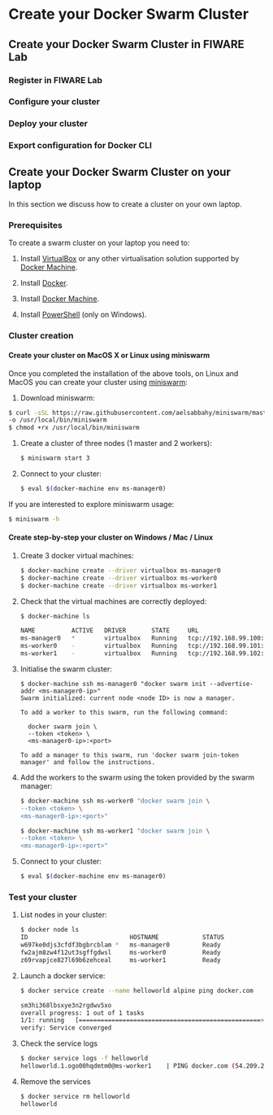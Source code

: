 # Create your Docker Swarm Cluster

## Create your Docker Swarm Cluster in FIWARE Lab

### Register in FIWARE Lab

### Configure your cluster

### Deploy your cluster

### Export configuration for Docker CLI


## Create your Docker Swarm Cluster on your laptop

In this section we discuss how to create a cluster on your own laptop.

### Prerequisites

To create a swarm cluster on your laptop you need to:

1. Install [VirtualBox](http://virtualbox.org) or any other virtualisation
  solution supported by [Docker Machine](https://docs.docker.com/machine/).

1. Install [Docker](https://docs.docker.com/install/).

1. Install [Docker Machine](https://docs.docker.com/machine/install-machine/).

1. Install 
  [PowerShell](https://docs.microsoft.com/en-us/powershell/scripting/setup/installing-windows-powershell?view=powershell-6)
  (only on Windows).

### Cluster creation

#### Create your cluster on MacOS X or Linux using miniswarm

Once you completed the installation of the above tools, on Linux and MacOS you
can create your cluster using 
[miniswarm](https://github.com/aelsabbahy/miniswarm):

1. Download miniswarm:

  ```bash
  $ curl -sSL https://raw.githubusercontent.com/aelsabbahy/miniswarm/master/miniswarm \
  -o /usr/local/bin/miniswarm
  $ chmod +rx /usr/local/bin/miniswarm
  ```

1. Create a cluster of three nodes (1 master and 2 workers):

   ```bash
   $ miniswarm start 3
   ```

1. Connect to your cluster:

   ```bash
   $ eval $(docker-machine env ms-manager0)
   ```

If you are interested to explore miniswarm usage:

```bash
$ miniswarm -h
```

#### Create step-by-step your cluster on Windows / Mac / Linux

1. Create 3 docker virtual machines:

   ```bash
   $ docker-machine create --driver virtualbox ms-manager0
   $ docker-machine create --driver virtualbox ms-worker0
   $ docker-machine create --driver virtualbox ms-worker1
   ```

1. Check that the virtual machines are correctly deployed:

   ```bash
   $ docker-machine ls
   
   NAME          ACTIVE   DRIVER       STATE     URL                          SWARM   DOCKER        ERRORS
   ms-manager0   *        virtualbox   Running   tcp://192.168.99.100:2376            v18.02.0-ce   
   ms-worker0    -        virtualbox   Running   tcp://192.168.99.101:2376            v18.02.0-ce   
   ms-worker1    -        virtualbox   Running   tcp://192.168.99.102:2376            v18.02.0-ce 
   ```


1. Initialise the swarm cluster:

   ```
   $ docker-machine ssh ms-manager0 "docker swarm init --advertise-addr <ms-manager0-ip>"
   Swarm initialized: current node <node ID> is now a manager.
   
   To add a worker to this swarm, run the following command:
   
     docker swarm join \
     --token <token> \
     <ms-manager0-ip>:<port>
   
   To add a manager to this swarm, run 'docker swarm join-token manager' and follow the instructions.
   ```

1. Add the workers to the swarm using the token provided by the swarm manager:

   ```bash
   $ docker-machine ssh ms-worker0 "docker swarm join \
   --token <token> \
   <ms-manager0-ip>:<port>"
   
   $ docker-machine ssh ms-worker1 "docker swarm join \
   --token <token> \
   <ms-manager0-ip>:<port>"
   ```

1. Connect to your cluster:

   ```bash
   $ eval $(docker-machine env ms-manager0)
   ```

### Test your cluster

1. List nodes in your cluster:

   ```bash
   $ docker node ls
   ID                            HOSTNAME            STATUS              AVAILABILITY        MANAGER STATUS
   w697ke0djs3cfdf3bgbrcblam *   ms-manager0         Ready               Active              Leader
   fw2ajm8zw4f12ut3sgffgdwsl     ms-worker0          Ready               Active              
   z69rvapjce827l69b6zehceal     ms-worker1          Ready               Active 
   ```

1. Launch a docker service:

   ```bash
   $ docker service create --name helloworld alpine ping docker.com
   
   sm3hi368lbsxye3n2rgdwv5xo
   overall progress: 1 out of 1 tasks 
   1/1: running   [==================================================>] 
   verify: Service converged 
   ```

1. Check the service logs

   ```bash
   $ docker service logs -f helloworld
   helloworld.1.ogo00hqdmtm0@ms-worker1    | PING docker.com (54.209.25.207): 56 data bytes
   ```

1. Remove the services

   ```bash
   $ docker service rm helloworld
   helloworld
   ```
